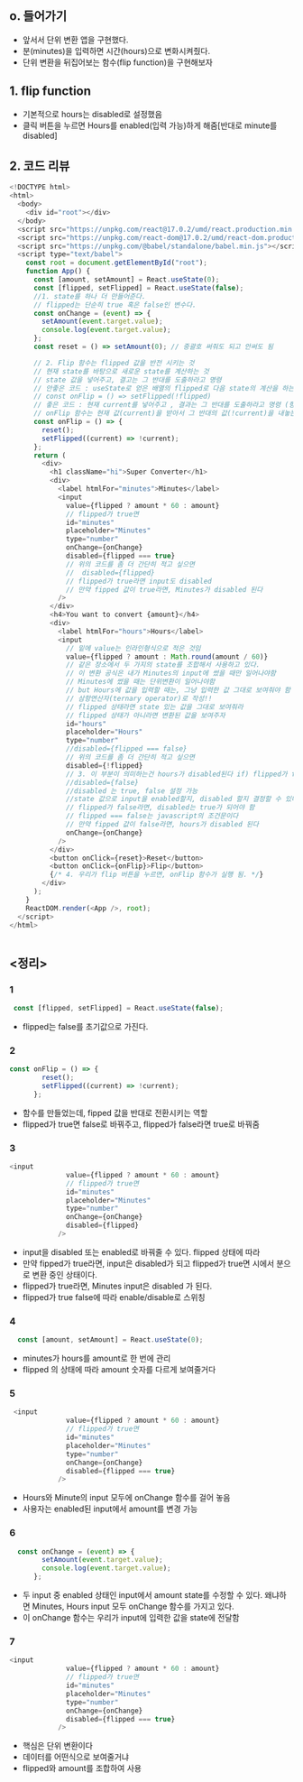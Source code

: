 ## o. 들어가기
- 앞서서 단위 변환 앱을 구현했다.
- 분(minutes)을 입력하면 시간(hours)으로 변화시켜줬다.
- 단위 변환을 뒤집어보는 함수(flip function)을 구현해보자

## 1. flip function
- 기본적으로 hours는 disabled로 설정했음
- 클릭 버튼을 누르면 Hours를 enabled(입력 가능)하게 해줌[반대로 minute를 disabled]

## 2. 코드 리뷰
```js
<!DOCTYPE html>
<html>
  <body>
    <div id="root"></div>
  </body>
  <script src="https://unpkg.com/react@17.0.2/umd/react.production.min.js"></script>
  <script src="https://unpkg.com/react-dom@17.0.2/umd/react-dom.production.min.js"></script>
  <script src="https://unpkg.com/@babel/standalone/babel.min.js"></script>
  <script type="text/babel">
    const root = document.getElementById("root");
    function App() {
      const [amount, setAmount] = React.useState(0);
      const [flipped, setFlipped] = React.useState(false);
      //1. state를 하나 더 만들어준다.
      // flipped는 단순히 true 혹은 false인 변수다.
      const onChange = (event) => {
        setAmount(event.target.value);
        console.log(event.target.value);
      };
      const reset = () => setAmount(0); // 중괄호 써줘도 되고 안써도 됨

      // 2. Flip 함수는 flipped 값을 반전 시키는 것
      // 현재 state를 바탕으로 새로운 state를 계산하는 것
      // state 값을 넣어주고, 결고는 그 반대를 도출하라고 명령
      // 안좋은 코드 : useState로 얻은 배열의 flipped로 다음 state의 계산을 하는 것을 오류가 생길 수 있음
      // const onFlip = () => setFlipped(!flipped)
      // 좋은 코드 : 현재 current를 넣어주고 , 결과는 그 반대를 도출하라고 명령 (항상 current로 state 변경하자)
      // onFlip 함수는 현재 값(current)을 받아서 그 반대의 값(!current)을 내놓는다
      const onFlip = () => {
        reset();
        setFlipped((current) => !current);
      };
      return (
        <div>
          <h1 className="hi">Super Converter</h1>
          <div>
            <label htmlFor="minutes">Minutes</label>
            <input
              value={flipped ? amount * 60 : amount}
              // flipped가 true면
              id="minutes"
              placeholder="Minutes"
              type="number"
              onChange={onChange}
              disabled={flipped === true}
              // 위의 코드를 좀 더 간단히 적고 싶으면
              //  disabled={flipped}
              // flipped가 true라면 input도 disabled
              // 만약 fipped 값이 true라면, Minutes가 disabled 된다
            />
          </div>
          <h4>You want to convert {amount}</h4>
          <div>
            <label htmlFor="hours">Hours</label>
            <input
              // 밑에 value는 인라인형식으로 적은 것임
              value={flipped ? amount : Math.round(amount / 60)}
              // 같은 장소에서 두 가지의 state를 조합해서 사용하고 있다.
              // 이 변환 공식은 내가 Minutes의 input에 썼을 때만 일어나야함
              // Minutes에 썼을 때는 단위변환이 일어나야함
              // but Hours에 값을 입력할 때는, 그냥 입력한 값 그대로 보여줘야 함
              // 삼항연산자(ternary operator)로 작성!!
              // flipped 상태라면 state 있는 값을 그대로 보여줘라
              // flipped 상태가 아니라면 변환된 값을 보여주자
              id="hours"
              placeholder="Hours"
              type="number"
              //disabled={flipped === false}
              // 위의 코드를 좀 더 간단히 적고 싶으면
              disabled={!flipped}
              // 3. 이 부분이 의미하는건 hours가 disabled된다 if) flipped가 false라면
              //disabled={false}
              //disabled 는 true, false 설정 가능
              //state 값으로 input을 enabled할지, disabled 할지 결정할 수 있다.
              // flipped가 false라면, disabled는 true가 되어야 함
              // flipped === false는 javascript의 조건문이다
              // 만약 fipped 값이 false라면, hours가 disabled 된다
              onChange={onChange}
            />
          </div>
          <button onClick={reset}>Reset</button>
          <button onClick={onFlip}>Flip</button>
          {/* 4. 우리가 flip 버튼을 누르면, onFlip 함수가 실행 됨. */}
        </div>
      );
    }
    ReactDOM.render(<App />, root);
  </script>
</html>

```

```js
```
## <정리>
### 1
```js
 const [flipped, setFlipped] = React.useState(false);
 ```
- flipped는 false를 초기값으로 가진다.
### 2
```js
const onFlip = () => {
        reset();
        setFlipped((current) => !current);
      };
```
- 함수를 만들었는데, fipped 값을 반대로 전환시키는 역할
- flipped가 true면 false로 바꿔주고, flipped가 false라면 true로 바꿔줌
### 3
```js
<input
              value={flipped ? amount * 60 : amount}
              // flipped가 true면
              id="minutes"
              placeholder="Minutes"
              type="number"
              onChange={onChange}
              disabled={flipped}
            />
```
- input을 disabled 또는 enabled로 바꿔줄 수 있다. flipped 상태에 따라
- 만약 fipped가 true라면, input은 disabled가 되고 flipped가 true면 시에서 분으로 변환 중인 상태이다.
- flipped가 true라면, Minutes input은 disabled 가 된다.
- flipped가 true false에 따라 enable/disable로 스위칭 
### 4
```js
  const [amount, setAmount] = React.useState(0);
```
- minutes가 hours를 amount로 한 번에 관리
- flipped 의 상태에 따라 amount 숫자를 다르게 보여줄거다
### 5
```js
 <input
              value={flipped ? amount * 60 : amount}
              // flipped가 true면
              id="minutes"
              placeholder="Minutes"
              type="number"
              onChange={onChange}
              disabled={flipped === true}
            />
```
- Hours와 Minute의 input 모두에 onChange 함수를 걸어 놓음
- 사용자는 enabled된 input에서 amount를 변경 가능
### 6
```js
  const onChange = (event) => {
        setAmount(event.target.value);
        console.log(event.target.value);
      };
```
- 두 input 중 enabled 상태인 input에서 amount state를 수정할 수 있다. 왜냐하면 Minutes, Hours input 모두 onChange 함수를 가지고 있다.
- 이 onChange 함수는 우리가 input에 입력한 값을 state에 전달함
### 7
```js
<input
              value={flipped ? amount * 60 : amount}
              // flipped가 true면
              id="minutes"
              placeholder="Minutes"
              type="number"
              onChange={onChange}
              disabled={flipped === true}
            />
```
- 핵심은 단위 변환이다
- 데이터를 어떤식으로 보여줄거냐
- flipped와 amount를 조합하여 사용

```js
```

```js
```




